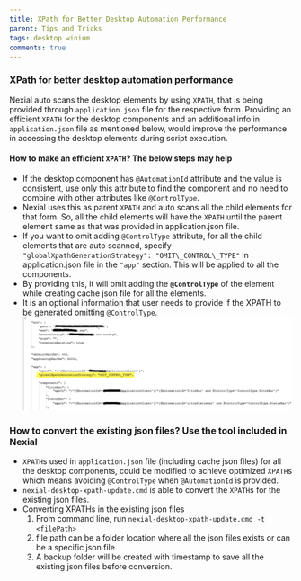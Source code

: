 ```yaml
---
title: XPath for Better Desktop Automation Performance
parent: Tips and Tricks
tags: desktop winium
comments: true
---
```



### XPath for better desktop automation performance
Nexial auto scans the desktop elements by using `XPATH`, that is being provided through `application.json` file for 
the respective form. Providing an efficient `XPATH` for the desktop components and an additional info in 
`application.json` file as mentioned below, would improve the performance in accessing the desktop elements during 
script execution.


#### How to make an efficient `XPATH`?  The below steps may help
- If the desktop component has `@AutomationId` attribute and the value is consistent, use only this attribute to find 
  the component and no need to combine with other attributes like `@ControlType`.
- Nexial uses this as parent `XPATH` and auto scans all the child elements for that form. So, all the child elements 
  will have the `XPATH` until the parent element same as that was provided in application.json file.
- If you want to omit adding `@ControlType` attribute, for all the child elements that are auto scanned, specify 
  `"globalXpathGenerationStrategy": "OMIT\_CONTROL\_TYPE"` in application.json file in the `"app"` section. This will 
  be applied to all the components.
- By providing this, it will omit adding the **`@ControlType`** of the element while creating cache json file for all 
		the elements.
- It is an optional information that user needs to provide if the XPATH to be generated omitting `@ControlType`.
  ![json](image/EfficientXPATH_Desktop_01.png)


### How to convert the existing json files? Use the tool included in Nexial
- `XPATH`s used in `application.json` file (including cache json files) for all the desktop components, could be 
  modified to achieve optimized `XPATH`s which means avoiding `@ControlType` when `@AutomationId` is provided.
- `nexial-desktop-xpath-update.cmd` is able to convert the `XPATH`s for the existing json files.
- Converting XPATHs in the existing json files
	 1.  From command line, run `nexial-desktop-xpath-update.cmd -t <filePath>`
	 2.  file path can be a folder location where all the json files exists or can be a specific json file
	 3.  A backup folder will be created with timestamp to save all the existing json files before conversion.
